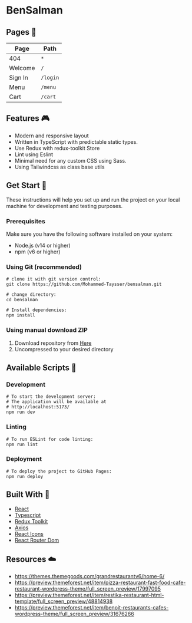 # BenSalman

## Pages 📃

| Page    | Path     |
| ------- | -------- |
| 404     | `*`      |
| Welcome | `/`      |
| Sign In | `/login` |
| Menu    | `/menu`  |
| Cart    | `/cart`  |

## Features 🎮

- Modern and responsive layout
- Written in TypeScript with predictable static types.
- Use Redux with redux-toolkit Store
- Lint using Eslint
- Minimal need for any custom CSS using Sass.
- Using Tailwindcss as class base utils

## Get Start 🚀

These instructions will help you set up and run the project on your local machine for development and testing purposes.

### Prerequisites

Make sure you have the following software installed on your system:

- Node.js (v14 or higher)
- npm (v6 or higher)

### Using Git (recommended)

```shell
# clone it with git version control:
git clone https://github.com/Mohammed-Taysser/bensalman.git

# change directory:
cd bensalman

# Install dependencies:
npm install
```

### Using manual download ZIP

1. Download repository from [Here](https://minhaskamal.github.io/DownGit/#/home?url=https://github.com/Mohammed-Taysser/bensalman)
2. Uncompressed to your desired directory

## Available Scripts 🤖

### Development

```shell
# To start the development server:
# The application will be available at
# http://localhost:5173/
npm run dev
```

### Linting

```shell
# To run ESLint for code linting:
npm run lint
```

### Deployment

```shell
# To deploy the project to GitHub Pages:
npm run deploy
```

## Built With 🧰

- [React](https://reactjs.org/)
- [Typescript](https://www.typescriptlang.org/)
- [Redux Toolkit](https://redux-toolkit.js.org/)
- [Axios](https://axios-http.com/)
- [React Icons](https://react-icons.github.io/react-icons)
- [React Router Dom](https://reactrouter.com/en/main)

## Resources ☁️

- <https://themes.themegoods.com/grandrestaurantv6/home-6/>
- <https://preview.themeforest.net/item/pizza-restaurant-fast-food-cafe-restaurant-wordpress-theme/full_screen_preview/17997095>
- <https://preview.themeforest.net/item/restika-restaurant-html-template/full_screen_preview/48814938>
- <https://preview.themeforest.net/item/benoit-restaurants-cafes-wordpress-theme/full_screen_preview/31676266>
